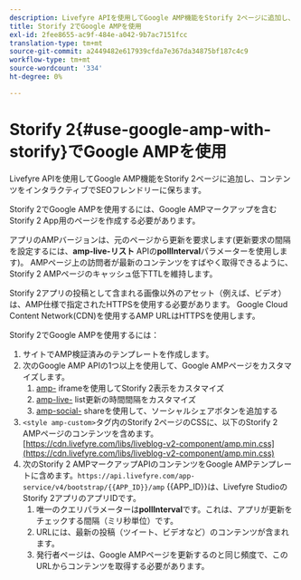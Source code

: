 ```yaml
---
description: Livefyre APIを使用してGoogle AMP機能をStorify 2ページに追加し、コンテンツをインタラクティブでSEOフレンドリーに保ちます。
title: Storify 2でGoogle AMPを使用
exl-id: 2fee8655-ac9f-484e-a042-9b7ac7151fcc
translation-type: tm+mt
source-git-commit: a2449482e617939cfda7e367da34875bf187c4c9
workflow-type: tm+mt
source-wordcount: '334'
ht-degree: 0%

---
```


# Storify 2{#use-google-amp-with-storify}でGoogle AMPを使用

Livefyre APIを使用してGoogle AMP機能をStorify 2ページに追加し、コンテンツをインタラクティブでSEOフレンドリーに保ちます。

Storify 2でGoogle AMPを使用するには、Google AMPマークアップを含むStorify 2 App用のページを作成する必要があります。

アプリのAMPバージョンは、元のページから更新を要求します(更新要求の間隔を設定するには、**amp-live-リスト** APIの&#x200B;**pollInterval**&#x200B;パラメーターを使用します)。 AMPページ上の訪問者が最新のコンテンツをすばやく取得できるように、Storify 2 AMPページのキャッシュ低下TTLを維持します。

Storify 2アプリの投稿として含まれる画像以外のアセット（例えば、ビデオ）は、AMP仕様で指定されたHTTPSを使用する必要があります。 Google Cloud Content Network(CDN)を使用するAMP URLはHTTPSを使用します。

Storify 2でGoogle AMPを使用するには：

1. サイトでAMP検証済みのテンプレートを作成します。
1. 次のGoogle AMP APIの1つ以上を使用して、Google AMPページをカスタマイズします。
   1. [amp-](https://www.ampproject.org/docs/reference/components/amp-iframe) iframeを使用してStorify 2表示をカスタマイズ
   1. [amp-live-](https://www.ampproject.org/docs/reference/components/amp-live-list) list更新の時間間隔をカスタマイズ
   1. [amp-social-](https://www.ampproject.org/docs/reference/components/amp-social-share) shareを使用して、ソーシャルシェアボタンを追加する
1. `<style amp-custom>`タグ内のStorify 2ページのCSSに、以下のStorify 2 AMPページのコンテンツを含めます。[https://cdn.livefyre.com/libs/liveblog-v2-component/amp.min.css](https://cdn.livefyre.com/libs/liveblog-v2-component/amp.min.css)
1. 次のStorify 2 AMPマークアップAPIのコンテンツをGoogle AMPテンプレートに含めます。`https://api.livefyre.com/app-service/v4/bootstrap/{{APP_ID}}/amp` {{APP_ID}}は、Livefyre StudioのStorify 2アプリのアプリIDです。
   1. 唯一のクエリパラメーターは&#x200B;**pollInterval**&#x200B;です。これは、アプリが更新をチェックする間隔（ミリ秒単位）です。
   1. URLには、最新の投稿（ツイート、ビデオなど）のコンテンツが含まれます。
   1. 発行者ページは、Google AMPページを更新するのと同じ頻度で、このURLからコンテンツを取得する必要があります。
